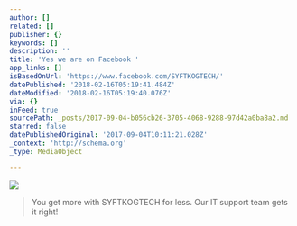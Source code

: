 ```yaml
---
author: []
related: []
publisher: {}
keywords: []
description: ''
title: 'Yes we are on Facebook '
app_links: []
isBasedOnUrl: 'https://www.facebook.com/SYFTKOGTECH/'
datePublished: '2018-02-16T05:19:41.484Z'
dateModified: '2018-02-16T05:19:40.076Z'
via: {}
inFeed: true
sourcePath: _posts/2017-09-04-b056cb26-3705-4068-9288-97d42a0ba8a2.md
starred: false
datePublishedOriginal: '2017-09-04T10:11:21.028Z'
_context: 'http://schema.org'
_type: MediaObject

---
```

![](https://the-grid-user-content.s3-us-west-2.amazonaws.com/e89a63d2-8a72-4fcc-bc20-7773cf412eac.jpg)

> You get more with SYFTKOGTECH for less. Our IT support team gets it right!